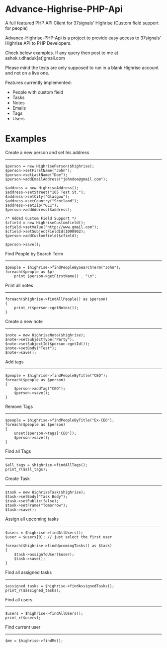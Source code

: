 # Advance-Highrise-PHP-Api
A full featured PHP API Client for 37signals' Highrise (Custom field support for people)

Advance-Highrise-PHP-Api is a project to provide easy access to 37signals' Highrise API to PHP Developers.

Check below examples. If any query then post to me at ashok.r.dhaduk[at]gmail.com

Please mind the tests are only supposed to run in a blank Highrise account and not on a live one.

Features currently implemented:

* People with custom field
* Tasks
* Notes
* Emails
* Tags
* Users


Examples
========

Create a new person and set his address
------ - --- ------ --- --- --- -------

	$person = new HighrisePerson($highrise);
	$person->setFirstName("John");
	$person->setLastName("Doe");
	$person->addEmailAddress("johndoe@gmail.com");
	
	$address = new HighriseAddress();
	$address->setStreet("165 Test St.");
	$address->setCity("Glasgow");
	$address->setCountry("Scotland");
	$address->setZip("GL1");
	$person->addAddress($address);
	
	/* Added Custom Field Support */
	$cfield = new HighriseCustomfield(); 
	$cfield->setValue("http://www.gmail.com");
	$cfield->setSubjectFieldId(1090902);
	$person->addCustomfield($cfield);
	
	$person->save();

Find People by Search Term
---- ------ -- ------ ----

	$people = $highrise->findPeopleBySearchTerm("John");
	foreach($people as $p)
		print $person->getFirstName() . "\n";

Print all notes
----- --- -----

	foreach($highrise->findAllPeople() as $person)
	{
		print_r($person->getNotes());
	}
	
Create a new note
------ - --- ----

	$note = new HighriseNote($highrise);
	$note->setSubjectType("Party");
	$note->setSubjectId($person->getId());
	$note->setBody("Test");
	$note->save();
	
	
Add tags
--- ----

	$people = $highrise->findPeopleByTitle("CEO");
	foreach($people as $person)
	{
		$person->addTag("CEO");
		$person->save();
	}

Remove Tags
------ ----

	$people = $highrise->findPeopleByTitle("Ex-CEO");
	foreach($people as $person)
	{
		unset($person->tags['CEO']);
		$person->save();
	}

Find all Tags
---- --- ----

	$all_tags = $highrise->findAllTags();
	print_r($all_tags);

Create Task
------ ----

	$task = new HighriseTask($highrise);
	$task->setBody("Task Body");
	$task->setPublic(false);
	$task->setFrame("Tomorrow");
	$task->save();
	
Assign all upcoming tasks
------ --- -------- -----

	$users = $highrise->findAllUsers();
	$user = $users[0]; // just select the first user
	
	foreach($highrise->findUpcomingTasks() as $task)
	{
		$task->assignToUser($user);
		$task->save();
	}

Find all assigned tasks
---- --- -------- -----

	$assigned_tasks = $highrise->findAssignedTasks();
	print_r($assigned_tasks);

Find all users
---- --- -----

	$users = $highrise->findAllUsers();
	print_r($users);
	
Find current user
---- ------- ----

	$me = $highrise->findMe();



